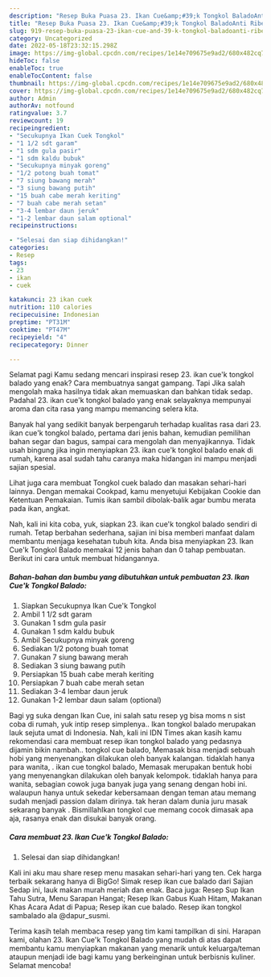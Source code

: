 ```yaml
---
description: "Resep Buka Puasa 23. Ikan Cue&amp;#39;k Tongkol BaladoAnti Ribet"
title: "Resep Buka Puasa 23. Ikan Cue&amp;#39;k Tongkol BaladoAnti Ribet"
slug: 919-resep-buka-puasa-23-ikan-cue-and-39-k-tongkol-baladoanti-ribet
category: Uncategorized
date: 2022-05-18T23:32:15.298Z
image: https://img-global.cpcdn.com/recipes/1e14e709675e9ad2/680x482cq70/23-ikan-cuek-tongkol-balado-foto-resep-utama.jpg
hideToc: false
enableToc: true
enableTocContent: false
thumbnail: https://img-global.cpcdn.com/recipes/1e14e709675e9ad2/680x482cq70/23-ikan-cuek-tongkol-balado-foto-resep-utama.jpg
cover: https://img-global.cpcdn.com/recipes/1e14e709675e9ad2/680x482cq70/23-ikan-cuek-tongkol-balado-foto-resep-utama.jpg
author: Admin
authorAv: notfound
ratingvalue: 3.7
reviewcount: 19
recipeingredient:
- "Secukupnya Ikan Cuek Tongkol"
- "1 1/2 sdt garam"
- "1 sdm gula pasir"
- "1 sdm kaldu bubuk"
- "Secukupnya minyak goreng"
- "1/2 potong buah tomat"
- "7 siung bawang merah"
- "3 siung bawang putih"
- "15 buah cabe merah keriting"
- "7 buah cabe merah setan"
- "3-4 lembar daun jeruk"
- "1-2 lembar daun salam optional"
recipeinstructions:

- "Selesai dan siap dihidangkan!"
categories:
- Resep
tags:
- 23
- ikan
- cuek

katakunci: 23 ikan cuek 
nutrition: 110 calories
recipecuisine: Indonesian
preptime: "PT31M"
cooktime: "PT47M"
recipeyield: "4"
recipecategory: Dinner

---
```



Selamat pagi Kamu sedang mencari inspirasi resep 23. ikan cue&#39;k tongkol balado yang enak? Cara membuatnya sangat gampang. Tapi Jika salah mengolah maka hasilnya tidak akan memuaskan dan bahkan tidak sedap. Padahal 23. ikan cue&#39;k tongkol balado yang enak selayaknya mempunyai aroma dan cita rasa yang mampu memancing selera kita.


Banyak hal yang sedikit banyak berpengaruh terhadap kualitas rasa dari 23. ikan cue&#39;k tongkol balado, pertama dari jenis bahan, kemudian pemilihan bahan segar dan bagus, sampai cara mengolah dan menyajikannya. Tidak usah bingung jika ingin menyiapkan 23. ikan cue&#39;k tongkol balado enak di rumah, karena asal sudah tahu caranya maka hidangan ini mampu menjadi sajian spesial.

Lihat juga cara membuat Tongkol cuek balado dan masakan sehari-hari lainnya. Dengan memakai Cookpad, kamu menyetujui Kebijakan Cookie dan Ketentuan Pemakaian. Tumis ikan sambil dibolak-balik agar bumbu merata pada ikan, angkat.


Nah, kali ini kita coba, yuk, siapkan 23. ikan cue&#39;k tongkol balado sendiri di rumah. Tetap berbahan sederhana, sajian ini bisa memberi manfaat dalam membantu menjaga kesehatan tubuh kita. Anda bisa menyiapkan 23. Ikan Cue&#39;k Tongkol Balado memakai 12 jenis bahan dan 0 tahap pembuatan. Berikut ini cara untuk membuat hidangannya.

<!--inarticleads1-->

##### Bahan-bahan dan bumbu yang dibutuhkan untuk pembuatan 23. Ikan Cue&#39;k Tongkol Balado:

1. Siapkan Secukupnya Ikan Cue&#39;k Tongkol
1. Ambil 1 1/2 sdt garam
1. Gunakan 1 sdm gula pasir
1. Gunakan 1 sdm kaldu bubuk
1. Ambil Secukupnya minyak goreng
1. Sediakan 1/2 potong buah tomat
1. Gunakan 7 siung bawang merah
1. Sediakan 3 siung bawang putih
1. Persiapkan 15 buah cabe merah keriting
1. Persiapkan 7 buah cabe merah setan
1. Sediakan 3-4 lembar daun jeruk
1. Gunakan 1-2 lembar daun salam (optional)


Bagi yg suka dengan Ikan Cue, ini salah satu resep yg bisa moms n sist coba di rumah, yuk intip resep simplenya.. Ikan tongkol balado merupakan lauk sejuta umat di Indonesia. Nah, kali ini IDN Times akan kasih kamu rekomendasi cara membuat resep ikan tongkol balado yang pedasnya dijamin bikin nambah.. tongkol cue balado, Memasak bisa menjadi sebuah hobi yang menyenangkan dilakukan oleh banyak kalangan. tidaklah hanya para wanita, . ikan cue tongkol balado, Memasak merupakan bentuk hobi yang menyenangkan dilakukan oleh banyak kelompok. tidaklah hanya para wanita, sebagian cowok juga banyak juga yang senang dengan hobi ini. walaupun hanya untuk sekedar kebersamaan dengan teman atau memang sudah menjadi passion dalam dirinya. tak heran dalam dunia juru masak sekarang banyak . BismillahIkan tongkol cue memang cocok dimasak apa aja, rasanya enak dan disukai banyak orang. 

<!--inarticleads2-->

##### Cara membuat 23. Ikan Cue&#39;k Tongkol Balado:


1. Selesai dan siap dihidangkan!

Kali ini aku mau share resep menu masakan sehari-hari yang ten. Cek harga terbaik sekarang hanya di BigGo! Simak resep ikan cue balado dari Sajian Sedap ini, lauk makan murah meriah dan enak. Baca juga: Resep Sup Ikan Tahu Sutra, Menu Sarapan Hangat; Resep Ikan Gabus Kuah Hitam, Makanan Khas Acara Adat di Papua; Resep ikan cue balado. Resep ikan tongkol sambalado ala @dapur_susmi. 

Terima kasih telah membaca resep yang tim kami tampilkan di sini. Harapan kami, olahan 23. Ikan Cue&#39;k Tongkol Balado yang mudah di atas dapat membantu kamu menyiapkan makanan yang menarik untuk keluarga/teman ataupun menjadi ide bagi kamu yang berkeinginan untuk berbisnis kuliner. Selamat mencoba!
